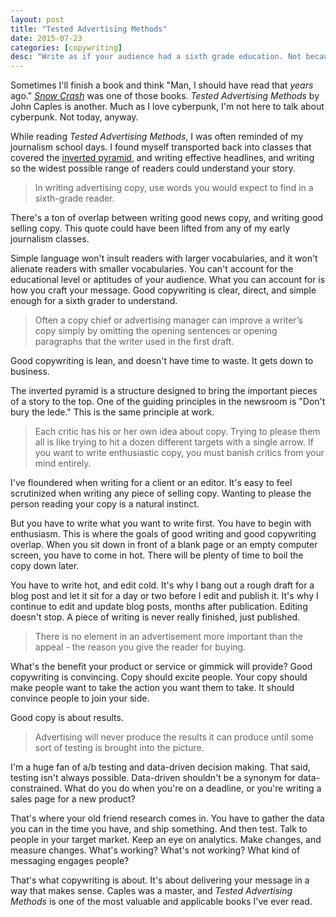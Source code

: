 ```yaml
---
layout: post
title: "Tested Advertising Methods"
date: 2015-07-23
categories: [copywriting]
desc: "Write as if your audience had a sixth grade education. Not because you think they're stupid, but because you want to be understood."
---
```


Sometimes I'll finish a book and think "Man, I should have read that *years* ago." [*Snow Crash*](http://www.nealstephenson.com/snow-crash.html) was one of those books. *Tested Advertising Methods* by John Caples is another. Much as I love cyberpunk, I'm not here to talk about cyberpunk. Not today, anyway.

While reading *Tested Advertising Methods*, I was often reminded of my journalism school days. I found myself transported back into classes that covered the [inverted pyramid](https://en.wikipedia.org/wiki/Inverted_pyramid), and writing effective headlines, and writing so the widest possible range of readers could understand your story.

<blockquote>In writing advertising copy, use words you would expect to find in a sixth-grade reader.</blockquote>

There's a ton of overlap between writing good news copy, and writing good selling copy. This quote could have been lifted from any of my early journalism classes.

Simple language won't insult readers with larger vocabularies, and it won't alienate readers with smaller vocabularies. You can't account for the educational level or aptitudes of your audience. What you can account for is how you craft your message. Good copywriting is clear, direct, and simple enough for a sixth grader to understand.

<blockquote>Often a copy chief or advertising manager can improve a writer’s copy simply by omitting the opening sentences or opening paragraphs that the writer used in the first draft.</blockquote>

Good copywriting is lean, and doesn't have time to waste. It gets down to business.

The inverted pyramid is a structure designed to bring the important pieces of a story to the top. One of the guiding principles in the newsroom is "Don't bury the lede." This is the same principle at work.

<blockquote>Each critic has his or her own idea about copy. Trying to please them all is like trying to hit a dozen different targets with a single arrow. If you want to write enthusiastic copy, you must banish critics from your mind entirely.</blockquote>

I've floundered when writing for a client or an editor. It's easy to feel scrutinized when writing any piece of selling copy. Wanting to please the person reading your copy is a natural instinct.

But you have to write what you want to write first. You have to begin with enthusiasm. This is where the goals of good writing and good copywriting overlap. When you sit down in front of a blank page or an empty computer screen, you have to come in hot. There will be plenty of time to boil the copy down later.

You have to write hot, and edit cold. It's why I bang out a rough draft for a blog post and let it sit for a day or two before I edit and publish it. It's why I continue to edit and update blog posts, months after publication. Editing doesn't stop. A piece of writing is never really finished, just published.

<blockquote>There is no element in an advertisement more important than the appeal - the reason you give the reader for buying.</blockquote>

What's the benefit your product or service or gimmick will provide? Good copywriting is convincing. Copy should excite people. Your copy should make people want to take the action you want them to take. It should convince people to join your side.

Good copy is about results.

<blockquote>Advertising will never produce the results it can produce until some sort of testing is brought into the picture.</blockquote>

I'm a huge fan of a/b testing and data-driven decision making. That said, testing isn't always possible. Data-driven shouldn't be a synonym for data-constrained. What do you do when you're on a deadline, or you're writing a sales page for a new product?

That's where your old friend research comes in. You have to gather the data you can in the time you have, and ship something. And then test. Talk to people in your target market. Keep an eye on analytics. Make changes, and measure changes. What's working? What's not working? What kind of messaging engages people?

That's what copywriting is about. It's about delivering your message in a way that makes sense. Caples was a master, and *Tested Advertising Methods* is one of the most valuable and applicable books I've ever read.